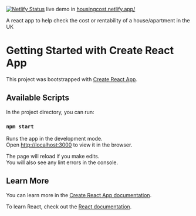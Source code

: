 [![Netlify Status](https://api.netlify.com/api/v1/badges/aba47e7c-8a77-47ca-b909-2e9ff7b86695/deploy-status)](https://app.netlify.com/sites/housingcost/deploys) live demo in [housingcost.netlify.app/](https://housingcost.netlify.app/) 

A react app to help check the cost or rentability of a house/apartment in the UK

# Getting Started with Create React App

This project was bootstrapped with [Create React App](https://github.com/facebook/create-react-app).

## Available Scripts

In the project directory, you can run:

### `npm start`

Runs the app in the development mode.\
Open [http://localhost:3000](http://localhost:3000) to view it in the browser.

The page will reload if you make edits.\
You will also see any lint errors in the console.

## Learn More

You can learn more in the [Create React App documentation](https://facebook.github.io/create-react-app/docs/getting-started).

To learn React, check out the [React documentation](https://reactjs.org/).
